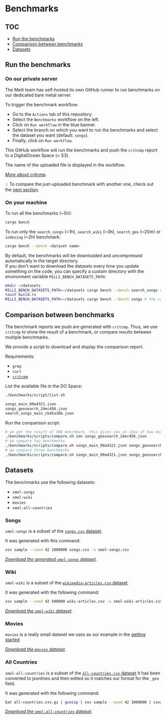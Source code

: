 Benchmarks
==========

## TOC

- [Run the benchmarks](#run-the-benchmarks)
- [Comparison between benchmarks](#comparison-between-benchmarks)
- [Datasets](#datasets)

## Run the benchmarks

### On our private server

The Meili team has self-hosted its own GitHub runner to run benchmarks on our dedicated bare metal server.

To trigger the benchmark workflow:
- Go to the `Actions` tab of this repository.
- Select the `Benchmarks` workflow on the left.
- Click on `Run workflow` in the blue banner.
- Select the branch on which you want to run the benchmarks and select the dataset you want (default: `songs`).
- Finally, click on `Run workflow`.

This GitHub workflow will run the benchmarks and push the `critcmp` report to a DigitalOcean Space (= S3).

The name of the uploaded file is displayed in the workflow.

_[More about critcmp](https://github.com/BurntSushi/critcmp)._

💡 To compare the just-uploaded benchmark with another one, check out the [next section](#comparison-between-benchmarks).

### On your machine

To run all the benchmarks (~5h):

```bash
cargo bench
```

To run only the `search_songs` (~1h), `search_wiki` (~3h), `search_geo` (~20m) or `indexing` (~2h) benchmark:

```bash
cargo bench --bench <dataset name>
```

By default, the benchmarks will be downloaded and uncompressed automatically in the target directory.<br>
If you don't want to download the datasets every time you update something on the code, you can specify a custom directory with the environment variable `MILLI_BENCH_DATASETS_PATH`:

```bash
mkdir ~/datasets
MILLI_BENCH_DATASETS_PATH=~/datasets cargo bench --bench search_songs # the four datasets are downloaded
touch build.rs
MILLI_BENCH_DATASETS_PATH=~/datasets cargo bench --bench songs # the code is compiled again but the datasets are not downloaded
```

## Comparison between benchmarks

The benchmark reports we push are generated with `critcmp`. Thus, we use `critcmp` to show the result of a benchmark, or compare results between multiple benchmarks.

We provide a script to download and display the comparison report.

Requirements:
- `grep`
- `curl`
- [`critcmp`](https://github.com/BurntSushi/critcmp)

List the available file in the DO Space:

```bash
./benchmarks/script/list.sh
```
```bash
songs_main_09a4321.json
songs_geosearch_24ec456.json
search_songs_main_cb45a10b.json
```

Run the comparison script:

```bash
# we get the result of ONE benchmark, this gives you an idea of how much time an operation took
./benchmarks/scripts/compare.sh son songs_geosearch_24ec456.json
# we compare two benchmarks
./benchmarks/scripts/compare.sh songs_main_09a4321.json songs_geosearch_24ec456.json
# we compare three benchmarks
./benchmarks/scripts/compare.sh songs_main_09a4321.json songs_geosearch_24ec456.json search_songs_main_cb45a10b.json
```

## Datasets

The benchmarks use the following datasets:
- `smol-songs`
- `smol-wiki`
- `movies`
- `smol-all-countries`

### Songs

`smol-songs` is a subset of the [`songs.csv` dataset](https://milli-benchmarks.fra1.digitaloceanspaces.com/datasets/songs.csv.gz).

It was generated with this command:

```bash
xsv sample --seed 42 1000000 songs.csv -o smol-songs.csv
```

_[Download the generated `smol-songs` dataset](https://milli-benchmarks.fra1.digitaloceanspaces.com/datasets/smol-songs.csv.gz)._

### Wiki

`smol-wiki` is a subset of the [`wikipedia-articles.csv` dataset](https://milli-benchmarks.fra1.digitaloceanspaces.com/datasets/wiki-articles.csv.gz).

It was generated with the following command:

```bash
xsv sample --seed 42 500000 wiki-articles.csv -o smol-wiki-articles.csv
```

_[Download the `smol-wiki` dataset](https://milli-benchmarks.fra1.digitaloceanspaces.com/datasets/smol-wiki-articles.csv.gz)._

### Movies

`movies` is a really small dataset we uses as our example in the [getting started](https://www.meilisearch.com/docs/learn/getting_started/quick_start)

_[Download the `movies` dataset](https://www.meilisearch.com/movies.json)._


### All Countries

`smol-all-countries` is a subset of the [`all-countries.csv` dataset](https://milli-benchmarks.fra1.digitaloceanspaces.com/datasets/all-countries.csv.gz)
It has been converted to jsonlines and then edited so it matches our format for the `_geo` field.

It was generated with the following command:
```bash
bat all-countries.csv.gz | gunzip | xsv sample --seed 42 1000000 | csv2json-lite | sd '"latitude":"(.*?)","longitude":"(.*?)"' '"_geo": { "lat": $1, "lng": $2 }' | sd '\[|\]|,$' '' | gzip > smol-all-countries.jsonl.gz
```

_[Download the `smol-all-countries` dataset](https://milli-benchmarks.fra1.digitaloceanspaces.com/datasets/smol-all-countries.jsonl.gz)._

